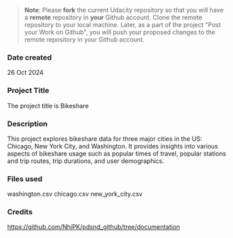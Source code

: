 >**Note**: Please **fork** the current Udacity repository so that you will have a **remote** repository in **your** Github account. Clone the remote repository to your local machine. Later, as a part of the project "Post your Work on Github", you will push your proposed changes to the remote repository in your Github account.

### Date created
26 Oct 2024

### Project Title
The project title is Bikeshare

### Description
This project explores bikeshare data for three major cities in the US: Chicago, New York City, and Washington. It provides insights into various aspects of bikeshare usage such as popular times of travel, popular stations and trip routes, trip durations, and user demographics.

### Files used
washington.csv
chicago.csv
new_york_city.csv

### Credits
https://github.com/NhiPK/pdsnd_github/tree/documentation
